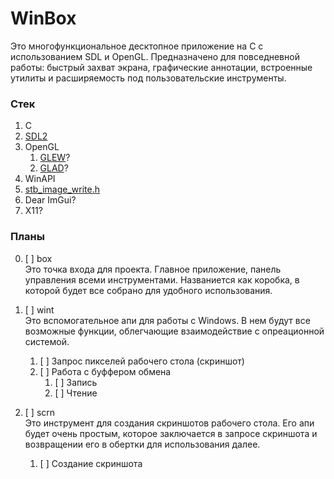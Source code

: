 # WinBox

Это многофункциональное десктопное приложение на C с использованием SDL и OpenGL. Предназначено для повседневной работы: быстрый захват экрана, графические аннотации, встроенные утилиты и расширяемость под пользовательские инструменты.

### Стек
1. С
2. [SDL2](https://libsdl.org)
3. OpenGL
    1. [GLEW](http://glew.sourceforge.net)?
    2. [GLAD](https://glad.dav1d.de)?
4. WinAPI
5. [stb_image_write.h](https://github.com/nothings/stb)
6. Dear ImGui?
7. X11?

### Планы
0. [ ] box \
Это точка входа для проекта. Главное приложение, панель управления всеми инструментами. Названиется как коробка, в которой будет все собрано для удобного использования.

1. [ ] wint \
Это вспомогательное апи для работы с Windows. В нем будут все возможные функции, облегчающие взаимодействие с опреационной системой.
    1. [ ] Запрос пикселей рабочего стола (скриншот)
    2. [ ] Работа с буффером обмена
        1. [ ] Запись
        2. [ ] Чтение

2. [ ] scrn \
Это инструмент для создания скриншотов рабочего стола. Его апи будет очень простым, которое заключается в запросе скриншота и возвращении его в обертки для использования далее.
    1. [ ] Создание скриншота
